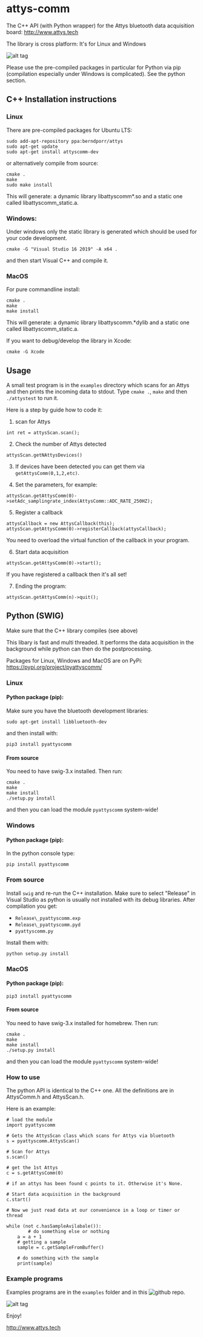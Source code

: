 # attys-comm

The C++ API (with Python wrapper) for the Attys bluetooth data acquisition board: http://www.attys.tech

The library is cross platform: It's for Linux and Windows

![alt tag](ecu_attys_daq_board.png)

Please use the pre-compiled packages in particular for Python via pip (compilation especially under
Windows is complicated). See the python section.

## C++ Installation instructions

### Linux

There are pre-compiled packages for Ubuntu LTS:

```
sudo add-apt-repository ppa:berndporr/attys
sudo apt-get update
sudo apt-get install attyscomm-dev
```

or alternatively compile from source:

```
cmake .
make
sudo make install
```

This will generate: a dynamic library libattyscomm*.so and a static
one called libattyscomm_static.a.


### Windows:
Under windows only the static library is generated which
should be used for your code development.
```
cmake -G "Visual Studio 16 2019" -A x64 .
```
and then start Visual C++ and compile it.


### MacOS

For pure commandline install:
```
cmake .
make
make install
```
This will generate: a dynamic library libattyscomm.*dylib and a static
one called libattyscomm_static.a.

If you want to debug/develop the library in Xcode:
```
cmake -G Xcode
```


## Usage

A small test program is in the `examples` directory which scans
for an Attys and then prints the incoming data to stdout.
Type `cmake .`, `make` and then `./attystest` to run it.

Here is a step by guide how to code it:

1. scan for Attys
```
int ret = attysScan.scan();
```

2. Check the number of Attys detected
```
attysScan.getNAttysDevices()
```

3. If devices have been detected you can get them via
`getAttysComm(0,1,2,etc)`.

4. Set the parameters, for example:
```
attysScan.getAttysComm(0)->setAdc_samplingrate_index(AttysComm::ADC_RATE_250HZ);
```

5. Register a callback
```
attysCallback = new AttysCallback(this);
attysScan.getAttysComm(0)->registerCallback(attysCallback);
```
You need to overload the virtual function of the callback in your program.

6. Start data acquisition
```
attysScan.getAttysComm(0)->start();
```
If you have registered a callback then it's all set!

7. Ending the program:
```
attysScan.getAttysComm(n)->quit();
```


## Python (SWIG)

Make sure that the C++ library compiles (see above)

This libary is fast and multi threaded. It performs
the data acquisition in the background while python can then
do the postprocessing.

Packages for Linux, Windows and MacOS are on PyPi: https://pypi.org/project/pyattyscomm/

### Linux

#### Python package (pip):

Make sure you have the bluetooth development libraries:
```
sudo apt-get install libbluetooth-dev
```
and then install with:

```
pip3 install pyattyscomm
```

#### From source

You need to have swig-3.x installed. Then run:

```
cmake .
make
make install
./setup.py install
```

and then you can load the module `pyattyscomm` system-wide!


### Windows

#### Python package (pip):

In the python console type:

```
pip install pyattyscomm
```

### From source

Install `swig` and re-run the C++ installation.
Make sure to select "Release" in Visual Studio as python
is usually not installed with its debug libraries.
After compilation you get:

- `Release\_pyattyscomm.exp`
- `Release\_pyattyscomm.pyd`
- `pyattyscomm.py`

Install them with:
```
python setup.py install
```


### MacOS

#### Python package (pip):

```
pip3 install pyattyscomm
```

#### From source

You need to have swig-3.x installed for homebrew. Then run:

```
cmake .
make
make install
./setup.py install
```

and then you can load the module `pyattyscomm` system-wide!




### How to use

The python API is identical to the C++ one.
All the definitions are in AttysComm.h and AttysScan.h.

Here is an example:

```
# load the module
import pyattyscomm

# Gets the AttysScan class which scans for Attys via bluetooth
s = pyattyscomm.AttysScan()

# Scan for Attys
s.scan()

# get the 1st Attys
c = s.getAttysComm(0)

# if an attys has been found c points to it. Otherwise it's None.

# Start data acquisition in the background
c.start()

# Now we just read data at our convenience in a loop or timer or thread

while (not c.hasSampleAvilabale()):
        # do something else or nothing
	a = a + 1
    # getting a sample
    sample = c.getSampleFromBuffer()

    # do something with the sample
    print(sample)
```

### Example programs

Examples programs are in the `examples` folder and in this 
![github repo](https://github.com/glasgowneuro/attys-python-examples).

![alt tag](realtime_plot_screenshot.png)


Enjoy!

http://www.attys.tech
